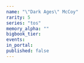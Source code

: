 ```yaml
---
name: "\"Dark Ages\" McCoy"
rarity: 5
series: "tos"
memory_alpha: ""
bigbook_tier:
events:
in_portal:
published: false
---
```

